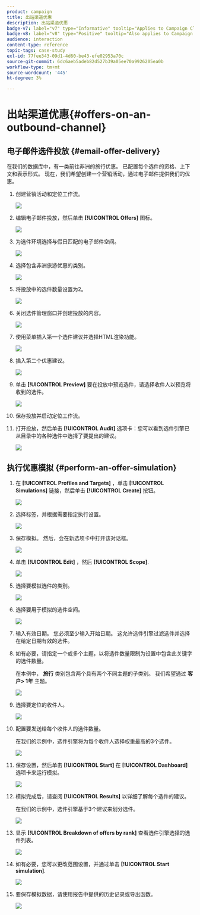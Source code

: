 ```yaml
---
product: campaign
title: 出站渠道优惠
description: 出站渠道优惠
badge-v7: label="v7" type="Informative" tooltip="Applies to Campaign Classic v7"
badge-v8: label="v8" type="Positive" tooltip="Also applies to Campaign v8"
audience: interaction
content-type: reference
topic-tags: case-study
exl-id: 77fee343-09d1-4d60-be43-efe02953a70c
source-git-commit: 6dc6aeb5adeb82d527b39a05ee70a9926205ea0b
workflow-type: tm+mt
source-wordcount: '445'
ht-degree: 3%

---
```


# 出站渠道优惠{#offers-on-an-outbound-channel}



## 电子邮件选件投放 {#email-offer-delivery}

在我们的数据库中，有一类前往非洲的旅行优惠。 已配置每个选件的资格、上下文和表示形式。 现在，我们希望创建一个营销活动，通过电子邮件提供我们的优惠。

1. 创建营销活动和定位工作流。

   ![](assets/offer_delivery_example_001.png)

1. 编辑电子邮件投放，然后单击 **[!UICONTROL Offers]** 图标。

   ![](assets/offer_delivery_example_002.png)

1. 为选件环境选择与假日匹配的电子邮件空间。

   ![](assets/offer_delivery_example_003.png)

1. 选择包含非洲旅游优惠的类别。

   ![](assets/offer_delivery_example_004.png)

1. 将投放中的选件数量设置为2。

   ![](assets/offer_delivery_example_005.png)

1. 关闭选件管理窗口并创建投放的内容。

   ![](assets/offer_delivery_example_006.png)

1. 使用菜单插入第一个选件建议并选择HTML渲染功能。

   ![](assets/offer_delivery_example_007.png)

1. 插入第二个优惠建议。

   ![](assets/offer_delivery_example_008.png)

1. 单击 **[!UICONTROL Preview]** 要在投放中预览选件，请选择收件人以预览将收到的选件。

   ![](assets/offer_delivery_example_009.png)

1. 保存投放并启动定位工作流。
1. 打开投放，然后单击 **[!UICONTROL Audit]** 选项卡：您可以看到选件引擎已从目录中的各种选件中选择了要提出的建议。

   ![](assets/offer_delivery_example_010.png)

## 执行优惠模拟 {#perform-an-offer-simulation}

1. 在 **[!UICONTROL Profiles and Targets]** ，单击 **[!UICONTROL Simulations]** 链接，然后单击 **[!UICONTROL Create]** 按钮。

   ![](assets/offer_simulation_001.png)

1. 选择标签，并根据需要指定执行设置。

   ![](assets/offer_simulation_example_002.png)

1. 保存模拟。 然后，会在新选项卡中打开该对话框。

   ![](assets/offer_simulation_example_003.png)

1. 单击 **[!UICONTROL Edit]** ，然后 **[!UICONTROL Scope]**.

   ![](assets/offer_simulation_example_004.png)

1. 选择要模拟选件的类别。

   ![](assets/offer_simulation_example_005.png)

1. 选择要用于模拟的选件空间。

   ![](assets/offer_simulation_example_006.png)

1. 输入有效日期。 您必须至少输入开始日期。 这允许选件引擎过滤选件并选择在给定日期有效的选件。
1. 如有必要，请指定一个或多个主题，以将选件数量限制为设置中包含此关键字的选件数量。

   在本例中， **旅行** 类别包含两个具有两个不同主题的子类别。 我们希望通过 **客户> 1年** 主题。

   ![](assets/offer_simulation_example_007.png)

1. 选择要定位的收件人。

   ![](assets/offer_simulation_example_008.png)

1. 配置要发送给每个收件人的选件数量。

   在我们的示例中，选件引擎将为每个收件人选择权重最高的3个选件。

   ![](assets/offer_simulation_example_009.png)

1. 保存设置，然后单击 **[!UICONTROL Start]** 在 **[!UICONTROL Dashboard]** 选项卡来运行模拟。

   ![](assets/offer_simulation_example_010.png)

1. 模拟完成后，请查阅 **[!UICONTROL Results]** 以详细了解每个选件的建议。

   在我们的示例中，选件引擎基于3个建议来划分选件。

   ![](assets/offer_simulation_example_011.png)

1. 显示 **[!UICONTROL Breakdown of offers by rank]** 查看选件引擎选择的选件列表。

   ![](assets/offer_simulation_example_012.png)

1. 如有必要，您可以更改范围设置，并通过单击 **[!UICONTROL Start simulation]**.

   ![](assets/offer_simulation_example_010.png)

1. 要保存模拟数据，请使用报告中提供的历史记录或导出函数。

   ![](assets/offer_simulation_example_013.png)

